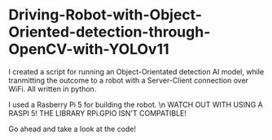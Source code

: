 # Driving-Robot-with-Object-Oriented-detection-through-OpenCV-with-YOLOv11

I created a script for running an Object-Orientated detection AI model, while tranmitting the outcome to a robot with a Server-Client connection over WiFi. All written in python.

I used a Rasberry Pi 5 for building the robot. \n
WATCH OUT WITH USING A RASPI 5! THE LIBRARY RPi.GPIO ISN'T COMPATIBLE!

Go ahead and take a look at the code!
